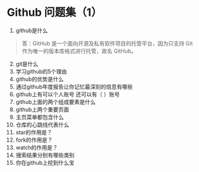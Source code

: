 # Github 问题集（1）
1. github是什么
>答：GitHub 是一个面向开源及私有软件项目的托管平台，因为只支持 Git 作为唯一的版本库格式进行托管，故名 GitHub。
2. git是什么
3. 学习github的5个理由
4. github的优势是什么
5. 通过github年度报告让你记忆最深刻的信息有哪些
6. github上有可以个人账号 还可以有（  ）账号
7. github上面的两个组成要素是什么
8. github上两个重要页面
9. 主页菜单都包含什么
10. 仓库的心跳线代表什么
11. star的作用是？
11. fork的作用是？
11. watch的作用是？
12. 搜索结果分别有哪些类别
13. 你在github上挖到什么宝
